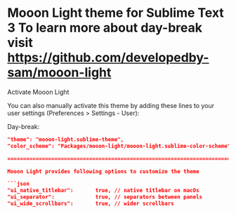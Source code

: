 **Mooon Light theme for Sublime Text 3**
To learn more about day-break visit https://github.com/developedby-sam/mooon-light
===============================================================================

Activate Mooon Light

You can also manually activate this theme by adding these lines to your user
settings (Preferences > Settings - User):

Day-break:

````json
"theme": "mooon-light.sublime-theme",
"color_scheme": "Packages/mooon-light/mooon-light.sublime-color-scheme",

================================================================================

Mooon Light provides following options to customize the theme

```json
"ui_native_titlebar":       true, // native titlebar on macOs
"ui_separator":             true, // separators between panels
"ui_wide_scrollbars":       true, // wider scrollbars
````
